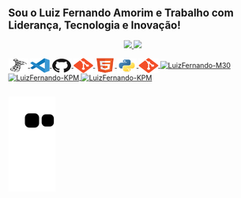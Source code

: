 ## Sou o Luiz Fernando Amorim e Trabalho com Liderança, Tecnologia e Inovação!

<div align="center">
  <a href="https://github.com/nandoalpha">
  <img height="180em" src="https://github-readme-stats.vercel.app/api?username=nandoalpha&show_icons=true&theme=dracula&include_all_commits=true&count_private=true"/>
  <img height="180em" src="https://github-readme-stats.vercel.app/api/top-langs/?username=nandoalpha&layout=compact&langs_count=7&theme=dracula"/>
</div>
<div style="display: inline_block"><br>
  <img align="center" alt="LuizFernando-SQL-Server" height="30" width="40" src="https://raw.githubusercontent.com/devicons/devicon/master/icons/microsoftsqlserver/microsoftsqlserver-plain.svg">
  <img align="center" alt="LuizFernando-VSCODE" height="30" width="40" src="https://raw.githubusercontent.com/devicons/devicon/master/icons/vscode/vscode-original.svg">
  <img align="center" alt="LuizFernando-GitHub" height="30" width="40" src="https://raw.githubusercontent.com/devicons/devicon/master/icons/github/github-original.svg">
  <img align="center" alt="LuizFernando-Git" height="30" width="40" src="https://raw.githubusercontent.com/devicons/devicon/master/icons/git/git-original.svg">
  <img align="center" alt="LuizFernando-HTML" height="30" width="40" src="https://raw.githubusercontent.com/devicons/devicon/master/icons/html5/html5-original.svg">
  <img align="center" alt="LuizFernando-Python" height="30" width="40" src="https://raw.githubusercontent.com/devicons/devicon/master/icons/python/python-original.svg">
  <img align="center" alt="LuizFernando-Git" height="30" width="40" src="https://raw.githubusercontent.com/devicons/devicon/master/icons/git/git-original.svg">
  <img align="center" alt="LuizFernando-M30" height="30" width="45" src="https://github.com/nandoalpha/nandoalpha/blob/4ee5a6a2417826533cf7b17c5d1a9183aaa7e3ed/m30.png">
  <img align="center" alt="LuizFernando-KPM" height="30" width="45" src="https://github.com/nandoalpha/nandoalpha/blob/5c5845fcf428aaa91c6344f5dd4cd9a915885dcc/kpm1.png">
  <img align="center" alt="LuizFernando-KPM" height="40" width="40" src="https://github.com/nandoalpha/nandoalpha/blob/5c5845fcf428aaa91c6344f5dd4cd9a915885dcc/psm-3.png">
</div>
  
  ##
 
<div>  
 
  ![Snake animation](https://github.com/nandoalpha/nandoalpha/blob/output/github-contribution-grid-snake.svg) 
 
</div>
